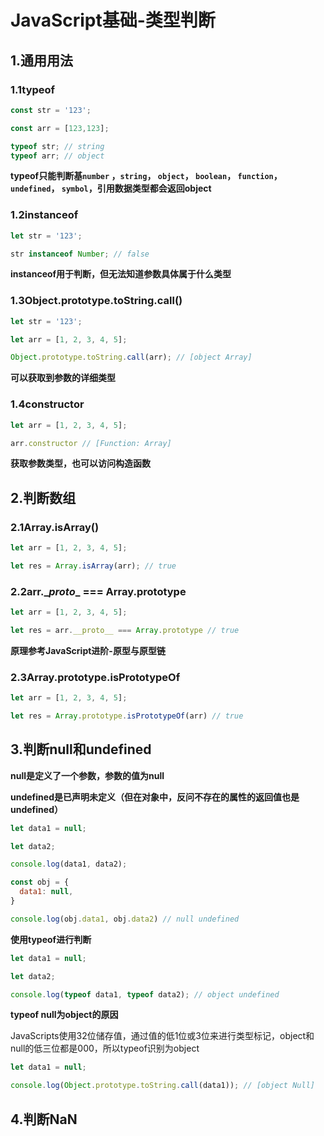 # JavaScript基础-类型判断

## 1.通用用法

### 1.1typeof

```javascript
const str = '123';

const arr = [123,123];

typeof str; // string
typeof arr; // object
```

**typeof只能判断基`number` ，`string`， `object`， `boolean`， `function`， `undefined`， `symbol`，引用数据类型都会返回object**

### 1.2instanceof

```javascript
let str = '123';

str instanceof Number; // false
```

**instanceof用于判断，但无法知道参数具体属于什么类型**

### 1.3Object.prototype.toString.call()

```javascript
let str = '123';

let arr = [1, 2, 3, 4, 5];

Object.prototype.toString.call(arr); // [object Array]
```

**可以获取到参数的详细类型**

### 1.4constructor

```javascript
let arr = [1, 2, 3, 4, 5];

arr.constructor // [Function: Array]
```

**获取参数类型，也可以访问构造函数**

## 2.判断数组

### 2.1Array.isArray()

```javascript
let arr = [1, 2, 3, 4, 5];

let res = Array.isArray(arr); // true
```

### 2.2arr.\__proto__ === Array.prototype

```javascript
let arr = [1, 2, 3, 4, 5];

let res = arr.__proto__ === Array.prototype // true
```

**原理参考JavaScript进阶-原型与原型链**

### 2.3Array.prototype.isPrototypeOf

```javascript
let arr = [1, 2, 3, 4, 5];

let res = Array.prototype.isPrototypeOf(arr) // true
```

## 3.判断null和undefined

**null是定义了一个参数，参数的值为null**

**undefined是已声明未定义（但在对象中，反问不存在的属性的返回值也是undefined）**

```javascript
let data1 = null;

let data2;

console.log(data1, data2);
```



```javascript
const obj = {
  data1: null,
}

console.log(obj.data1, obj.data2) // null undefined
```

**使用typeof进行判断**

```javascript
let data1 = null;

let data2;

console.log(typeof data1, typeof data2); // object undefined
```

**typeof null为object的原因**

JavaScripts使用32位储存值，通过值的低1位或3位来进行类型标记，object和null的低三位都是000，所以typeof识别为object

```javascript
let data1 = null;

console.log(Object.prototype.toString.call(data1)); // [object Null]
```

## 4.判断NaN
